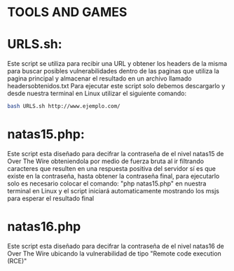 # TOOLS AND GAMES
# URLS.sh:
  Este script se utiliza para recibir una URL y obtener los headers de la misma para buscar posibles vulnerabilidades dentro de las paginas que utiliza la pagina principal y almacenar el resultado en un archivo llamado headersobtenidos.txt
  Para ejecutar este script solo debemos descargarlo y desde nuestra terminal en Linux utilizar el siguiente comando:
  ```bash
bash URLS.sh http://www.ejemplo.com/
  ```

# natas15.php:
  Este script esta diseñado para decifrar la contraseña de el nivel natas15 de Over The Wire obteniendola por medio de fuerza bruta al ir filtrando caracteres que resulten en una respuesta positiva del servidor sí es que existe en la contraseña,
  hasta obtener la contraseña final, para ejecutarlo solo es necesario colocar el comando: "php natas15.php" en nuestra terminal en Linux y el script iniciará automaticamente mostrando los msjs para esperar el resultado final


# natas16.php
  Este script esta diseñado para decifrar la contraseña de el nivel natas16 de Over The Wire ubicando la vulnerabilidad de tipo "Remote code execution (RCE)"
